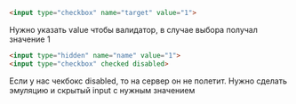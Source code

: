 ```html
<input type="checkbox" name="target" value="1">
```

Нужно указать value чтобы валидатор, в случае выбора получал значение 1

```html
<input type="hidden" name="name" value="1">
<input type="checkbox" checked disabled>
```

Если у нас чекбокс disabled, то на сервер он не полетит. Нужно сделать эмуляцию и скрытый input с нужным значением